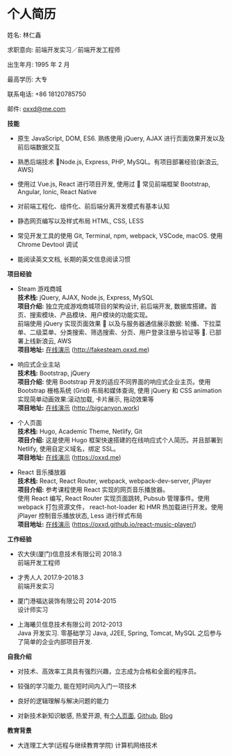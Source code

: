 # 个人简历

姓名: 林仁鑫

求职意向: 前端开发实习／前端开发工程师

出生年月: 1995 年 2 月

最高学历: 大专

联系电话: +86 18120785750

邮件: oxxd@me.com

**技能**

- 原生 JavaScript, DOM, ES6. 熟练使用 jQuery, AJAX 进行页面效果开发以及前后端数据交互

- 熟悉后端技术 Node.js, Express, PHP, MySQL。有项目部署经验(新浪云, AWS)

- 使用过 Vue.js, React 进行项目开发, 使用过  常见前端框架 Bootstrap, Angular, Ionic, React Native

- 对前端工程化、组件化、前后端分离开发模式有基本认知

- 静态网页编写以及样式布局 HTML, CSS, LESS

- 常见开发工具的使用 Git, Terminal, npm, webpack, VSCode, macOS. 使用 Chrome Devtool 调试

- 能阅读英文文档, 长期的英文信息阅读习惯

**项目经验**

- Steam 游戏商城  
  **技术栈:** jQuery, AJAX, Node.js, Express, MySQL  
  **项目介绍:** 独立完成游戏商城项目的架构设计, 前后端开发, 数据库搭建。首页、搜索模块、产品模块、用户模块的功能实现。  
  前端使用 jQuery 实现页面效果  以及与服务器通信展示数据: 轮播、下拉菜单、二级菜单、分类搜索、筛选搜索、分页、用户登录注册与验证等 . 已部署上线新浪云, AWS  
  **项目地址:** [在线演示](http://fakesteam.oxxd.me) (http://fakesteam.oxxd.me)

- 响应式企业主站  
  **技术栈:** Bootstrap, jQuery  
  **项目介绍:** 使用 Bootstrap 开发的适应不同界面的响应式企业主页。使用 Bootstrap 栅格系统 (Grid) 布局和媒体查询, 使用 jQuery 和 CSS animation 实现简单动画效果:滚动加载, 卡片展示, 拖动效果等  
  **项目地址:** [在线演示](http://bigcanyon.work) (http://bigcanyon.work)

- 个人页面  
  **技术栈:** Hugo, Academic Theme, Netlify, Git  
  **项目介绍:** 这是使用 Hugo 框架快速搭建的在线响应式个人简历。并且部署到 Netlify, 使用自定义域名，绑定 SSL。  
  **项目地址:** [在线演示](https://oxxd.me) (https://oxxd.me)

- React 音乐播放器  
  **技术栈:** React, React Router, webpack, webpack-dev-server, jPlayer  
  **项目介绍:** 参考课程使用 React 实现的网页音乐播放器。  
  使用 React 编写, React Router 实现页面跳转, Pubsub 管理事件。使用 webpack 打包资源文件， react-hot-loader 和 HMR 热加载进行开发。使用 jPlayer 控制音乐播放状态, Less 进行样式布局  
  **项目地址:** [在线演示](https://oxxd.github.io/react-music-player/) (https://oxxd.github.io/react-music-player/)

**工作经验**

- 农大侠(厦门)信息技术有限公司 2018.3  
  前端开发工程师

- 才秀人人 2017.9-2018.3  
  前端开发实习

- 厦门港福达装饰有限公司 2014-2015  
  设计师实习

- 上海曦贝信息技术有限公司 2012-2013  
  Java 开发实习. 零基础学习 Java, J2EE, Spring, Tomcat, MySQL 之后参与了简单的企业内部项目开发.

**自我介绍**

- 对技术、高效率工具具有强烈兴趣，立志成为合格和全面的程序员。

- 较强的学习能力, 能在短时间内入门一项技术

- 良好的逻辑理解与解决问题的能力

- 对新技术新知识敏感, 热爱开源, 有[个人页面](https://oxxd.me), [Github](https://github.com/OXXD), [Blog](http://blog.oxxd.me)

**教育背景**

- 大连理工大学(远程与继续教育学院) 计算机网络技术
